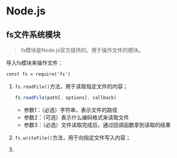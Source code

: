 # Node.js



## fs文件系统模块

> fs模块是Node.js官方提供的、用于操作文件的模块。



导入fs模块来操作文件：

```jsp
const fs = require('fs')
```



1. `fs.readFile()`方法，用于读取指定文件的内容；

   ```js
   fs.readFile(path[, options], callback)
   ```

   - 参数1：（必选）字符串，表示文件的路径
   - 参数2：（可选）表示什么编码格式来读取文件
   - 参数3：（必选）文件读取完成后，通过回调函数拿到读取的结果

2. `fs.writeFile()`方法，用于向指定文件写入内容；

3. ​